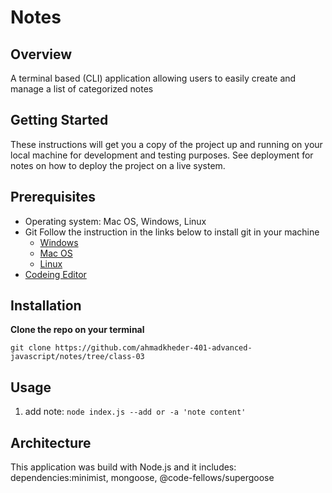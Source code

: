 # Notes
## Overview
A terminal based (CLI) application allowing users to easily create and manage a list of categorized notes

## Getting Started

These instructions will get you a copy of the project up and running on your local machine for development and testing purposes. See deployment for notes on how to deploy the project on a live system.

## Prerequisites

- Operating system: Mac OS, Windows, Linux
- Git
  Follow the instruction in the links below to install git in your machine
  - [Windows](https://git-scm.com/download/win)
  - [Mac OS](https://git-scm.com/download/mac)
  - [Linux](https://git-scm.com/download/linux)
- [Codeing Editor](https://www.wpbeginner.com/showcase/12-best-code-editors-for-mac-and-windows-for-editing-wordpress-files/)

## Installation

 **Clone the repo on your terminal**

`git clone https://github.com/ahmadkheder-401-advanced-javascript/notes/tree/class-03`

## Usage
1. add note:
 `node index.js --add or -a 'note content'`

## Architecture
This application was build with Node.js and it includes:
dependencies:minimist, mongoose, @code-fellows/supergoose